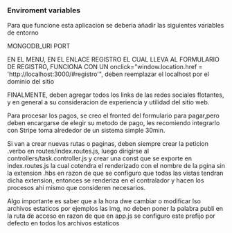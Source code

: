 ### Enviroment variables
Para que funcione esta aplicacion se deberia añadir las siguientes variables de entorno

MONGODB_URI
PORT


EN EL MENU, EN EL ENLACE REGISTRO EL CUAL LLEVA AL FORMULARIO DE REGISTRO, FUNCIONA CON UN onclick="window.location.href = 'http://localhost:3000/#registro'", deben reemplazar el localhost por el dominio del sitio


FINALMENTE, deben agregar todos los links de las redes sociales flotantes, y en general a su consideracion de experiencia y utilidad del sitio web.

Para procesar los pagos, se creo el fronted del formulario para pagar,pero deben encargarse de elegir su metodo de pago, les recomiendo integrarlo con Stripe toma alrededor de un sistema simple 30min.

Si van a crear nuevas rutas o paginas, deben siempre crear la peticion .verbo en routes/index.routes.js, luego dirigirse al controllers/task.controller.js y crear una const que se exporte en index.routes.js la cual cotendra el renderizado con el nombre de la pgina sin la extension .hbs en razon de que se configuro que todas las vistas tendran dicha extension, entonces se renderiza en el contralador y hacen los procesos ahi mismo que consideren necesarios.

Algo importante es saber que a la hora dwe cambiar o modificar lso archivos estaticos por ejemplos las img, no deben poner la palabra publi en la ruta de acceso en razon de que en app.js se configuro este prefijo por defecto en todos los archivos estaticos


<!-- corriendo nueva version 0.0.1 -->
